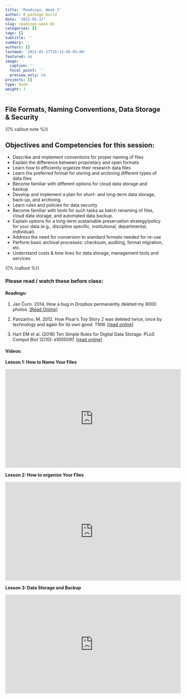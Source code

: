 ```yaml
---
title: 'Readings: Week 2'
author: R package build
date: '2022-01-17'
slug: readings-week-02
categories: []
tags: []
subtitle: ''
summary: ''
authors: []
lastmod: '2022-01-17T18:15:49-05:00'
featured: no
image:
  caption: ''
  focal_point: ''
  preview_only: no
projects: []
type: book
weight: 3
---
```


## File Formats, Naming Conventions, Data Storage & Security

{{% callout note %}}

## Objectives and Competencies for this session:  

  * Describe and implement conventions for proper naming of files 
  * Explain the difference between proprietary and open formats
  * Learn how to efficiently organize their research data files
  * Learn the preferred format for storing and archiving different types of data files
  * Become familiar with different options for cloud data storage and backup 
  * Develop and implement a plan for short- and long-term data storage, back-up, and archiving
  * Learn rules and policies for data security 
  * Become familiar with tools for such tasks as batch renaming of files, cloud data storage, and automated data backup.
  * Explain options for a long-term sustainable preservation strategy/policy for your data (e.g., discipline specific, institutional, departmental, individual).
  * Address the need for conversion to standard formats needed for re-use
  * Perform basic archival processes: checksum, auditing, format migration, etc.
  * Understand costs & time lines for data storage, management tools and services


{{% /callout %}}

### Please read / watch these before class:

#### **Readings:**

1.  Jan Čurn. 2014. How a bug in Dropbox permanently deleted my 8000 photos.  [[Read Online]](https://medium.com/@jancurn/how-bug-in-dropbox-permanently-deleted-my-8000-photos-cb7dcf13647b) 


3. Panzarino, M. 2012. How Pixar’s Toy Story 2 was deleted twice, once by technology and again for its own good. TNW.  [[read online]](https://thenextweb.com/media/2012/05/21/how-pixars-toy-story-2-was-deleted-twice-once-by-technology-and-again-for-its-own-good/)

4.  Hart EM et al. (2016) Ten Simple Rules for Digital Data Storage. PLoS Comput Biol 12(10): e1005097. [[read online]](https://doi.org/10.1371/journal.pcbi.1005097)


#### **Videos:** 

**Lesson 1: How to Name Your Files**  

<iframe width="560" height="315" src="https://www.youtube.com/embed/BMwI7ubvTnE" title="YouTube video player" frameborder="0" allow="accelerometer; autoplay; clipboard-write; encrypted-media; gyroscope; picture-in-picture" allowfullscreen></iframe>

**Lesson 2: How to organize Your Files**  

<iframe width="560" height="315" src="https://www.youtube.com/embed/h1hIKNC64ac" title="YouTube video player" frameborder="0" allow="accelerometer; autoplay; clipboard-write; encrypted-media; gyroscope; picture-in-picture" allowfullscreen></iframe>

**Lesson 3: Data Storage and Backup**

<iframe width="560" height="315" src="https://youtu.be/VoN98fycAFg" title="YouTube video player" frameborder="0" allow="accelerometer; autoplay; clipboard-write; encrypted-media; gyroscope; picture-in-picture" allowfullscreen></iframe>
